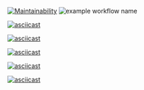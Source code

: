 [![Maintainability](https://api.codeclimate.com/v1/badges/a99a88d28ad37a79dbf6/maintainability)](https://codeclimate.com/github/codeclimate/codeclimate/maintainability)
![example workflow name](https://github.com/Kamstrim/frontend-project-lvl1/workflows/Node.js%20CI/badge.svg)

[![asciicast](https://asciinema.org/a/J3Bd3y80amEdg3mipc1N2dIbc.svg)](https://asciinema.org/a/J3Bd3y80amEdg3mipc1N2dIbc)

[![asciicast](https://asciinema.org/a/xr7hWsh4GRHhbfyj8oe0N3xVI.svg)](https://asciinema.org/a/xr7hWsh4GRHhbfyj8oe0N3xVI)

[![asciicast](https://asciinema.org/a/eKcxkPBbMgSxFm8R4opnp17mX.svg)](https://asciinema.org/a/eKcxkPBbMgSxFm8R4opnp17mX)

[![asciicast](https://asciinema.org/a/7BrWFUss6uIIyE0nWDi3styew.svg)](https://asciinema.org/a/7BrWFUss6uIIyE0nWDi3styew)

[![asciicast](https://asciinema.org/a/e6gIW1ayb79Sa3fPAVwYnHVKu.svg)](https://asciinema.org/a/e6gIW1ayb79Sa3fPAVwYnHVKu)
